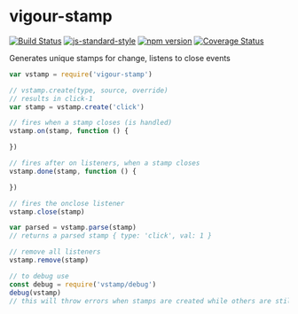 # vigour-stamp
<!-- VDOC.badges travis; standard; npm; coveralls -->
<!-- DON'T EDIT THIS SECTION (including comments), INSTEAD RE-RUN `vdoc` TO UPDATE -->
[![Build Status](https://travis-ci.org/vigour-io/stamp.svg?branch=master)](https://travis-ci.org/vigour-io/stamp)
[![js-standard-style](https://img.shields.io/badge/code%20style-standard-brightgreen.svg)](http://standardjs.com/)
[![npm version](https://badge.fury.io/js/vigour-stamp.svg)](https://badge.fury.io/js/vigour-stamp)
[![Coverage Status](https://coveralls.io/repos/github/vigour-io/stamp/badge.svg?branch=master)](https://coveralls.io/github/vigour-io/stamp?branch=master)

<!-- VDOC END -->

Generates unique stamps for change, listens to close events

```javascript
var vstamp = require('vigour-stamp')

// vstamp.create(type, source, override)
// results in click-1
var stamp = vstamp.create('click')

// fires when a stamp closes (is handled)
vstamp.on(stamp, function () {

})

// fires after on listeners, when a stamp closes
vstamp.done(stamp, function () {

})

// fires the onclose listener
vstamp.close(stamp)

var parsed = vstamp.parse(stamp)
// returns a parsed stamp { type: 'click', val: 1 }

// remove all listeners
vstamp.remove(stamp)

// to debug use
const debug = require('vstamp/debug')
debug(vstamp)
// this will throw errors when stamps are created while others are still open

```
